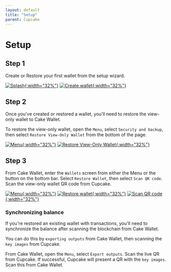 ```yaml
---
layout: default
title: "Setup"
parent: Cupcake
---
```


# Setup

## Step 1

Create or Restore your first wallet from the setup wizard.

[![Splash](splash.png){:width="32%"}](splash.png)
[![Create wallet](create-wallet.png){:width="32%"}](create-wallet.png)

## Step 2

Once you've created or restored a wallet, you'll need to restore the view-only wallet to Cake Wallet.

To restore the view-only wallet, open the `Menu`, select `Security and backup`, then select `Restore View-Only Wallet` from the bottom of the page.

[![Menu](menu.png){:width="32%"}](menu.png)
[![Restore View-Only Wallet](restore-qr.png){:width="32%"}](restore-qr.png)

## Step 3

From Cake Wallet, enter the `Wallets` screen from either the Menu or the button on the bottom bar. Select `Restore Wallet`, then select `Scan QR code`. Scan the view-only wallet QR code from Cupcake.

[![Menu](cw-menu.png){:width="32%"}](cw-menu.png)
[![Restore wallet](cw-wallets.png){:width="32%"}](cw-wallets.png)
[![Scan QR code](cw-restore.png){:width="32%"}](cw-restore.png)

### Synchronizing balance

If you're restored an existing wallet with transactions, you'll need to synchronize the balance after scanning the blockchain from Cake Wallet.

You can do this by `exporting outputs` from Cake Wallet, then scanning the `key images` from Cupcake.

From Cake Wallet, open the `Menu`, select `Export outputs`. Scan the live QR from Cupcake. If successful, Cupcake will present a QR with the `key images`. Scan this from Cake Wallet.
